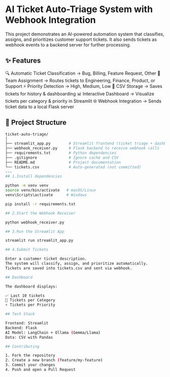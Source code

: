 # AI Ticket Auto-Triage System with Webhook Integration

This project demonstrates an AI-powered automation system that classifies, assigns, and prioritizes customer support tickets. It also sends tickets as webhook events to a backend server for further processing.

## ✨ Features

🔍 Automatic Ticket Classification → Bug, Billing, Feature Request, Other
👥 Team Assignment → Routes tickets to Engineering, Finance, Product, or Support
⚡ Priority Detection → High, Medium, Low
📂 CSV Storage → Saves tickets for history & dashboarding
📊 Interactive Dashboard → Visualize tickets per category & priority in Streamlit
🌐 Webhook Integration → Sends ticket data to a local Flask server

## 📂 Project Structure
```bash
ticket-auto-triage/
│
├── streamlit_app.py        # Streamlit frontend (ticket triage + dashboard)
├── webhook_receiver.py     # Flask backend to receive webhook calls
├── requirements.txt        # Python dependencies
├── .gitignore              # Ignore cache and CSV
├── README.md               # Project documentation
└── tickets.csv             # Auto-generated (not committed)
---
## 1.Install dependencies

python -m venv venv
source venv/bin/activate   # macOS/Linux
venv\Scripts\activate      # Windows

pip install -r requirements.txt

## 2.Start the Webhook Receiver

python webhook_receiver.py

## 3.Run the Streamlit App

streamlit run streamlit_app.py

## 4.Submit Tickets

Enter a customer ticket description.
The system will classify, assign, and prioritize automatically.
Tickets are saved into tickets.csv and sent via webhook.

## Dashboard

The dashboard displays:

✅ Last 10 tickets
📌 Tickets per Category
⚡ Tickets per Priority

## Tech Stack

Frontend: Streamlit
Backend: Flask
AI Model: LangChain + Ollama (Gemma/Llama)
Data: CSV with Pandas

## Contributing

1. Fork the repository
2. Create a new branch (feature/my-feature)
3. Commit your changes
4. Push and open a Pull Request


